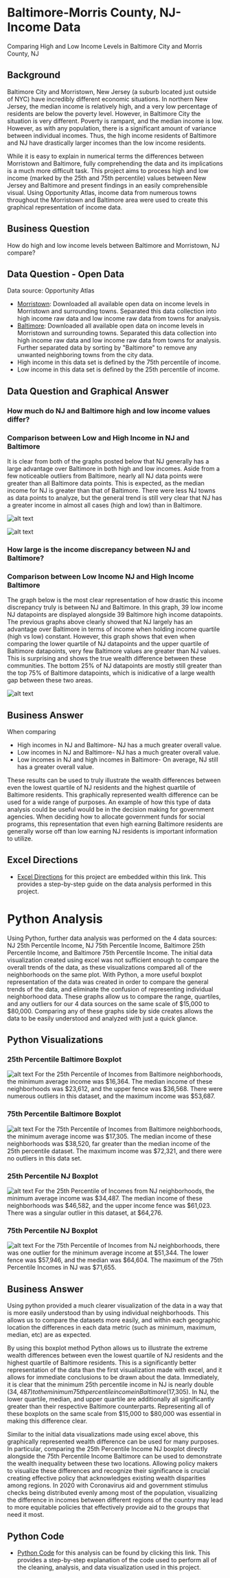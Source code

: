 # Baltimore-Morris County, NJ- Income Data
Comparing High and Low Income Levels in Baltimore City and Morris County, NJ

## Background
Baltimore City and Morristown, New Jersey (a suburb located just outside of NYC) have incredibly different economic situations.  In northern New Jersey, the median income is relatively high, and a very low percentage of residents are below the poverty level.  However, in Baltimore City the situation is very different.  Poverty is rampant, and the median income is low.  However, as with any population, there is a significant amount of variance between individual incomes.  Thus, the high income residents of Baltimore and NJ have drastically larger incomes than the low income residents.

While it is easy to explain in numerical terms the differences between Morristown and Baltimore, fully comprehending the data and its implications is a much more difficult task.  This project aims to process high and low income (marked by the 25th and 75th percentile) values between New Jersey and Baltimore and present findings in an easily comprehensible visual.  Using Opportunity Atlas, income data from numerous towns throughout the Morristown and Baltimore area were used to create this graphical representation of income data.

## Business Question 
How do high and low income levels between Baltimore and Morristown, NJ compare?

## Data Question - Open Data
Data source: Opportunity Atlas

- [Morristown](https://github.com/AdamShmanske/Baltimore-Morris-County-NJ-Income-Data/blob/master/Income%20Comparison%20Baltimore%20Data.xls): Downloaded all available open data on income levels in Morristown and surrounding towns.  Separated this data collection into high income raw data and low income raw data from towns for analysis.
- [Baltimore](https://github.com/AdamShmanske/Baltimore-Morris-County-NJ-Income-Data/blob/master/Income%20Comparison%20Baltimore%20Data.xls): Downloaded all available open data on income levels in Morristown and surrounding towns.  Separated this data collection into high income raw data and low income raw data from towns for analysis.  Further separated data by sorting by "Baltimore" to remove any unwanted neighboring towns from the city data.
- High income in this data set is defined by the 75th percentile of income.
- Low income in this data set is defined by the 25th percentile of income.

## Data Question and Graphical Answer

### How much do NJ and Baltimore high and low income values differ?

### Comparison between Low and High Income in NJ and Baltimore
It is clear from both of the graphs posted below that NJ generally has a large advantage over Baltimore in both high and low incomes.  Aside from a few noticeable outliers from Baltimore, nearly all NJ data points were greater than all Baltimore data points.  This is expected, as the median income for NJ is greater than that of Baltimore.  There were less NJ towns as data points to analyze, but the general trend is still very clear that NJ has a greater income in almost all cases (high and low) than in Baltimore.

![alt text](https://github.com/AdamShmanske/Baltimore-Morris-County-NJ-Income-Data/blob/master/Low%20Income%20Comparison.png)

![alt text](https://github.com/AdamShmanske/Baltimore-Morris-County-NJ-Income-Data/blob/master/High%20Income%20Comparison.png)

### How large is the income discrepancy between NJ and Baltimore?

### Comparison between Low Income NJ and High Income Baltimore
The graph below is the most clear representation of how drastic this income discrepancy truly is between NJ and Baltimore.  In this graph, 39 low income NJ datapoints are displayed alongside 39 Baltimore high income datapoints.  The previous graphs above clearly showed that NJ largely has an advantage over Baltimore in terms of income when holding income quartile (high vs low) constant.  However, this graph shows that even when comparing the lower quartile of NJ datapoints and the upper quartile of Baltimore datapoints, very few Baltimore values are greater than NJ values.  This is surprising and shows the true wealth difference between these communities.  The bottom 25% of NJ datapoints are mostly still greater than the top 75% of Baltimore datapoints, which is inidicative of a large wealth gap between these two areas.

![alt text](https://github.com/AdamShmanske/Baltimore-Morris-County-NJ-Income-Data/blob/master/Low%20NJ%20High%20Baltimore%20Graph.png)

## Business Answer
When comparing
- High incomes in NJ and Baltimore- NJ has a much greater overall value.
- Low incomes in NJ and Baltimore- NJ has a much greater overall value.
- Low incomes in NJ and high incomes in Baltimore- On average, NJ still has a greater overall value.

These results can be used to truly illustrate the wealth differences between even the lowest quartile of NJ residents and the highest quartile of Baltimore residents.  This graphically represented wealth difference can be used for a wide range of purposes.  An example of how this type of data analysis could be useful would be in the decision making for government agencies. When deciding how to allocate government funds for social programs, this representation that even high earning Baltimore residents are generally worse off than low earning NJ residents is important information to utilize.

## Excel Directions
- [Excel Directions](https://github.com/AdamShmanske/Baltimore-Morris-County-NJ-Income-Data/blob/master/Income%20Comparison%20Baltimore%20Data%20Excel%20Instructions.xls) for this project are embedded within this link.  This provides a step-by-step guide on the data analysis performed in this project.

# Python Analysis
Using Python, further data analysis was performed on the 4 data sources: NJ 25th Percentile Income, NJ 75th Percentile Income, Baltimore 25th Percentile Income, and Baltimore 75th Percentile Income. The initial data visualization created using excel was not sufficient enough to compare the overall trends of the data, as these visualizations compared all of the neighborhoods on the same plot.  With Python, a more useful boxplot representation of the data was created in order to compare the general trends of the data, and eliminate the confusion of representing individual neighborhood data.  These graphs allow us to compare the range, quartiles, and any outliers for our 4 data sources on the same scale of $15,000 to $80,000.  Comparing any of these graphs side by side creates allows the data to be easily understood and analyzed with just a quick glance.

## Python Visualizations
### 25th Percentile Baltimore Boxplot
![alt text](https://github.com/AdamShmanske/Baltimore-Morris-County-NJ-Income-Data/blob/master/25th%20Percentile%20Incomes%20Baltimore.png)
For the 25th Percentile of Incomes from Baltimore neighborhoods, the minimum average income was $16,364.  The median income of these neighborhoods was $23,612, and the upper fence was $36,568.  There were numerous outliers in this dataset, and the maximum income was $53,687.
### 75th Percentile Baltimore Boxplot
![alt text](https://github.com/AdamShmanske/Baltimore-Morris-County-NJ-Income-Data/blob/master/75th%20Percentile%20Incomes%20Baltimore.png)
For the 75th Percentile of Incomes from Baltimore neighborhoods, the minimum average income was $17,305.  The median income of these neighborhoods was $38,520, far greater than the median income of the 25th percentile dataset.  The maximum income was $72,321, and there were no outliers in this data set.
### 25th Percentile NJ Boxplot
![alt text](https://github.com/AdamShmanske/Baltimore-Morris-County-NJ-Income-Data/blob/master/25th%20Percentile%20Incomes%20NJ.png)
For the 25th Percentile of Incomes from NJ neighborhoods, the minimum average income was $34,487.  The median income of these neighborhoods was $46,582, and the upper income fence was $61,023.  There was a singular outlier in this dataset, at $64,276.

### 75th Percentile NJ Boxplot
![alt text](https://github.com/AdamShmanske/Baltimore-Morris-County-NJ-Income-Data/blob/master/75th%20Percentile%20Incomes%20NJ.png)
For the 75th Percentile of Incomes from NJ neighborhoods, there was one outlier for the minimum average income at $51,344.  The lower fence was $57,946, and the median was $64,604.  The maximum of the 75th Percentile Incomes in NJ was $71,655.

## Business Answer
Using python provided a much clearer visualization of the data in a way that is more easily understood than by using individual neighborhoods.  This allows us to compare the datasets more easily, and within each geographic location the differences in each data metric (such as minimum, maximum, median, etc) are as expected.

By using this boxplot method Python allows us to illustrate the extreme wealth differences between even the lowest quartile of NJ residents and the highest quartile of Baltimore residents.  This is a significantly better representation of the data than the first visualization made with excel, and it allows for immediate conclusions to be drawn about the data.  Immediately, it is clear that the minimum 25th percentile income in NJ is nearly double ($34,487) to the minimum 75th percentile income in Baltimore ($17,305).  In NJ, the lower quartile, median, and upper quartile are additionally all significantly greater than their respective Baltimore counterparts.  Representing all of these boxplots on the same scale from $15,000 to $80,000 was essential in making this difference clear.

Similar to the initial data visualizations made using excel above, this graphically represented wealth difference can be used for many purposes.  In particular, comparing the 25th Percentile Income NJ boxplot directly alongside the 75th Percentile Income Baltimore can be used to demonstrate the wealth inequality between these two locations.  Allowing policy makers to visualize these differences and recognize their significance is crucial creating effective policy that acknowledges existing wealth disparities among regions.  In 2020 with Coronavirus aid and government stimulus checks being distributed evenly among most of the population, visualizing the difference in incomes between different regions of the country may lead to more equitable policies that effectively provide aid to the groups that need it most.  

## Python Code
- [Python Code](https://colab.research.google.com/drive/1q80X9F_oEEU3yGl-m4_r0sfL9el27bai#scrollTo=AIX_zpL8U8Zw) for this analysis can be found by clicking this link. This provides a step-by-step explanation of the code used to perform all of the cleaning, analysis, and data visualization used in this project.
